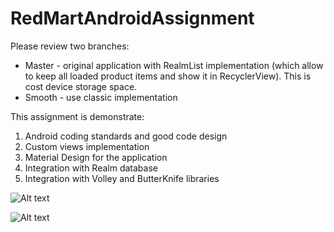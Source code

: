 # RedMartAndroidAssignment

Please review two branches:
* Master - original application with RealmList implementation (which allow to keep all loaded product items and show it in RecyclerView). This is cost device storage space.
* Smooth - use classic implementation 


This assignment is demonstrate:

1. Android coding standards and good code design
2. Custom views implementation
3. Material Design for the application
4. Integration with Realm database
5. Integration with Volley and ButterKnife libraries 


![Alt text](https://cloud.githubusercontent.com/assets/5222190/12772288/ee47045e-ca6a-11e5-9aa8-ae87b24fb503.png "")

![Alt text](https://cloud.githubusercontent.com/assets/5222190/12772291/f27f1ec6-ca6a-11e5-9397-691c107e72ec.png "")
